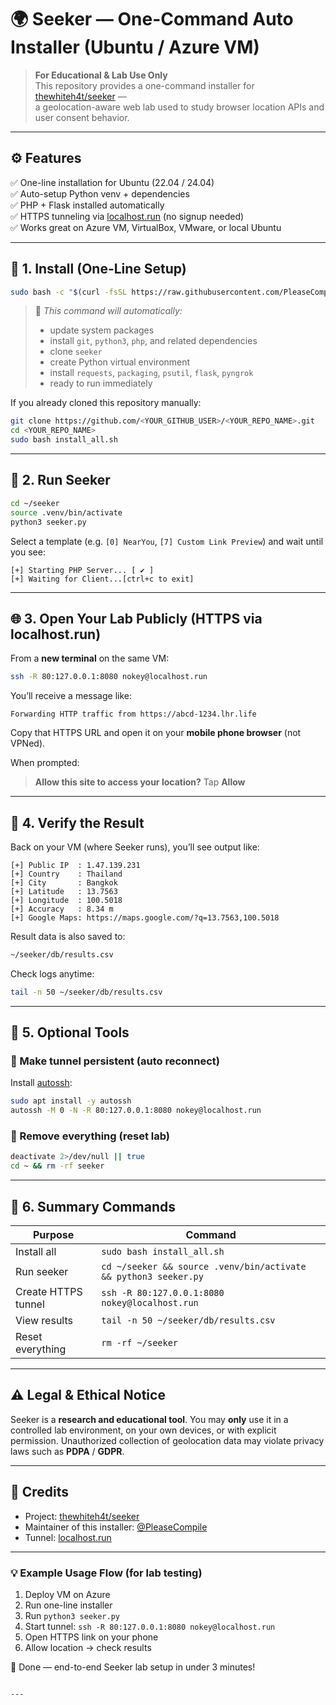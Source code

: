 


# 🌍 Seeker — One-Command Auto Installer (Ubuntu / Azure VM)

> **For Educational & Lab Use Only**  
> This repository provides a one-command installer for [thewhiteh4t/seeker](https://github.com/thewhiteh4t/seeker) —  
> a geolocation-aware web lab used to study browser location APIs and user consent behavior.

---

## ⚙️ Features

✅ One-line installation for Ubuntu (22.04 / 24.04)  
✅ Auto-setup Python venv + dependencies  
✅ PHP + Flask installed automatically  
✅ HTTPS tunneling via [localhost.run](https://localhost.run) (no signup needed)  
✅ Works great on Azure VM, VirtualBox, VMware, or local Ubuntu  

---

## 🧠 1. Install (One-Line Setup)

```bash
sudo bash -c "$(curl -fsSL https://raw.githubusercontent.com/PleaseCompile/seeker-installer/main/install_all.sh)"
````

> 🧩 *This command will automatically:*
>
> * update system packages
> * install `git`, `python3`, `php`, and related dependencies
> * clone `seeker`
> * create Python virtual environment
> * install `requests`, `packaging`, `psutil`, `flask`, `pyngrok`
> * ready to run immediately

If you already cloned this repository manually:

```bash
git clone https://github.com/<YOUR_GITHUB_USER>/<YOUR_REPO_NAME>.git
cd <YOUR_REPO_NAME>
sudo bash install_all.sh
```

---

## 🚀 2. Run Seeker

```bash
cd ~/seeker
source .venv/bin/activate
python3 seeker.py
```

Select a template (e.g. `[0] NearYou`, `[7] Custom Link Preview`) and wait until you see:

```
[+] Starting PHP Server... [ ✔ ]
[+] Waiting for Client...[ctrl+c to exit]
```

---

## 🌐 3. Open Your Lab Publicly (HTTPS via localhost.run)

From a **new terminal** on the same VM:

```bash
ssh -R 80:127.0.0.1:8080 nokey@localhost.run
```

You’ll receive a message like:

```
Forwarding HTTP traffic from https://abcd-1234.lhr.life
```

Copy that HTTPS URL and open it on your **mobile phone browser** (not VPNed).

When prompted:

> **Allow this site to access your location?**
> Tap **Allow**

---

## 📱 4. Verify the Result

Back on your VM (where Seeker runs), you’ll see output like:

```
[+] Public IP  : 1.47.139.231
[+] Country    : Thailand
[+] City       : Bangkok
[+] Latitude   : 13.7563
[+] Longitude  : 100.5018
[+] Accuracy   : 8.34 m
[+] Google Maps: https://maps.google.com/?q=13.7563,100.5018
```

Result data is also saved to:

```bash
~/seeker/db/results.csv
```

Check logs anytime:

```bash
tail -n 50 ~/seeker/db/results.csv
```

---

## 🧰 5. Optional Tools

### 🔁 Make tunnel persistent (auto reconnect)

Install [autossh](https://www.harding.motd.ca/autossh/):

```bash
sudo apt install -y autossh
autossh -M 0 -N -R 80:127.0.0.1:8080 nokey@localhost.run
```

### 🧱 Remove everything (reset lab)

```bash
deactivate 2>/dev/null || true
cd ~ && rm -rf seeker
```

---

## 📖 6. Summary Commands

| Purpose             | Command                                                         |
| ------------------- | --------------------------------------------------------------- |
| Install all         | `sudo bash install_all.sh`                                      |
| Run seeker          | `cd ~/seeker && source .venv/bin/activate && python3 seeker.py` |
| Create HTTPS tunnel | `ssh -R 80:127.0.0.1:8080 nokey@localhost.run`                  |
| View results        | `tail -n 50 ~/seeker/db/results.csv`                            |
| Reset everything    | `rm -rf ~/seeker`                                               |

---

## ⚠️ Legal & Ethical Notice

Seeker is a **research and educational tool**.
You may **only** use it in a controlled lab environment, on your own devices, or with explicit permission.
Unauthorized collection of geolocation data may violate privacy laws such as **PDPA** / **GDPR**.

---

## 🧩 Credits

* Project: [thewhiteh4t/seeker](https://github.com/thewhiteh4t/seeker)
* Maintainer of this installer: [@PleaseCompile](https://github.com/PleaseCompile)
* Tunnel: [localhost.run](https://localhost.run)

---

### 💡 Example Usage Flow (for lab testing)

1. Deploy VM on Azure
2. Run one-line installer
3. Run `python3 seeker.py`
4. Start tunnel: `ssh -R 80:127.0.0.1:8080 nokey@localhost.run`
5. Open HTTPS link on your phone
6. Allow location → check results

🎯 Done — end-to-end Seeker lab setup in under 3 minutes!

````

---

